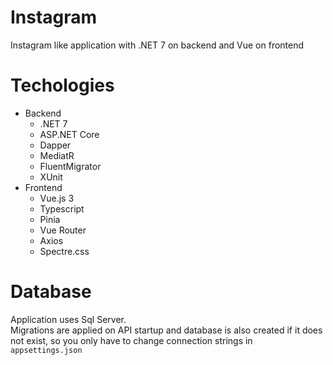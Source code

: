 # Instagram
 Instagram like application with .NET 7 on backend and Vue on frontend
 
 # Techologies 
 - Backend
   - .NET 7
   - ASP.NET Core
   - Dapper
   - MediatR
   - FluentMigrator
   - XUnit
 - Frontend
   - Vue.js 3
   - Typescript
   - Pinia
   - Vue Router
   - Axios
   - Spectre.css
 # Database
 Application uses Sql Server. <br>
 Migrations are applied on API startup and database is also created if it does not exist, so you only have to change connection strings in `appsettings.json`
